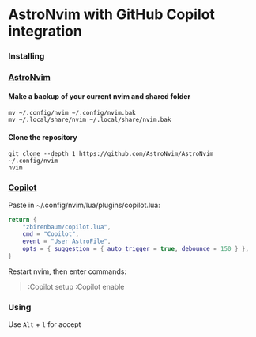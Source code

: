 # AstroNvim with GitHub Copilot integration

### Installing
### [AstroNvim](https://github.com/AstroNvim/AstroNvim)

#### Make a backup of your current nvim and shared folder
```shell
mv ~/.config/nvim ~/.config/nvim.bak
mv ~/.local/share/nvim ~/.local/share/nvim.bak
```

#### Clone the repository
```shell
git clone --depth 1 https://github.com/AstroNvim/AstroNvim ~/.config/nvim
nvim
```

### [Copilot](https://github.com/zbirenbaum/copilot.lua)

Paste in ~/.config/nvim/lua/plugins/copilot.lua:
```lua
return {
	"zbirenbaum/copilot.lua",
	cmd = "Copilot",
	event = "User AstroFile",
	opts = { suggestion = { auto_trigger = true, debounce = 150 } },
}
```

Restart nvim, then enter commands:

> :Copilot setup
> :Copilot enable

### Using
Use `Alt` + `l` for accept
